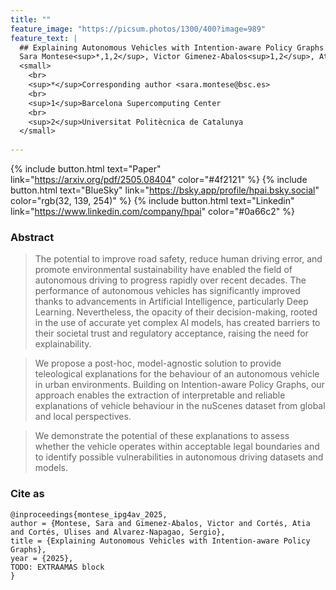 ```yaml
---
title: ""
feature_image: "https://picsum.photos/1300/400?image=989"
feature_text: |
  ## Explaining Autonomous Vehicles with Intention-aware Policy Graphs
  Sara Montese<sup>*,1,2</sup>, Victor Gimenez-Abalos<sup>1,2</sup>, Atia Cortés<sup>1</sup>, Ulises Cortés<sup>2,1</sup>, Sergio Alvarez-Napagao<sup>2,1</sup>
  <small>
    <br>
    <sup>*</sup>Corresponding author <sara.montese@bsc.es>
    <br>
    <sup>1</sup>Barcelona Supercomputing Center
    <br>
    <sup>2</sup>Universitat Politècnica de Catalunya
  </small>
  
---
```



{% include button.html text="Paper" link="https://arxiv.org/pdf/2505.08404" color="#4f2121"  %} {% include button.html text="BlueSky" link="https://bsky.app/profile/hpai.bsky.social" color="rgb(32, 139, 254)" %}  {% include button.html text="Linkedin" link="https://www.linkedin.com/company/hpai" color="#0a66c2" %}

### Abstract

>The potential to improve road safety, reduce human driving error, and promote environmental sustainability have enabled the field of autonomous driving to progress rapidly over recent decades. The performance of autonomous vehicles has significantly improved thanks to advancements in Artificial Intelligence, particularly Deep Learning. Nevertheless, the opacity of their decision-making, rooted in the use of accurate yet complex AI models, has created barriers to their societal
trust and regulatory acceptance, raising the need for explainability. 

>We propose a post-hoc, model-agnostic solution to provide teleological explanations for the behaviour of an autonomous vehicle in urban environments. Building on Intention-aware Policy Graphs, our approach enables the extraction of interpretable and reliable explanations of vehicle behaviour in the nuScenes dataset from global and local perspectives.

>We demonstrate the potential of these explanations to assess whether the vehicle operates within acceptable legal boundaries and to identify possible vulnerabilities in autonomous driving datasets and models.
 

### Cite as

```
@inproceedings{montese_ipg4av_2025,
author = {Montese, Sara and Gimenez-Abalos, Victor and Cortés, Atia and Cortés, Ulises and Alvarez-Napagao, Sergio},
title = {Explaining Autonomous Vehicles with Intention-aware Policy Graphs},
year = {2025},
TODO: EXTRAAMAS block
}
```
